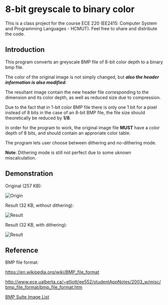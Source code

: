 # 8-bit greyscale to binary color

This is a class project for the course ECE 220 (EE2415: Computer System and Programming Languages - HCMUT). Feel free to share and distribute the code.

## Introduction

This program converts an greyscale BMP file of 8-bit color depth to a binary bmp file.

The color of the original image is not simply changed, but __*also the header information is also modified*__.

The resultant image contain the new header file corresponding to the dimension and its color depth, as well as reduced size due to compression.

Due to the fact that in 1-bit color BMP file there is only one 1 bit for a pixel instead of 8 bits in the case of an 8-bit BMP file, the file size should theoretically be reduced by **1/8**.

In order for the program to work, the original image file **MUST** have a color depth of 8 bits, and should contain an approriate color table.

The program lets user choose between dithering and no-dithering mode.

**Note**: Dithering mode is still not perfect due to some uknown miscalculation.

## Demonstration

Original (257 KB):

![Origin](https://i.imgur.com/BQNXv8T.png)

Result (32 KB, without dithering):

![Result](https://i.imgur.com/CNEQaTm.png)

Result (32 KB, with dithering):

![Result](https://i.imgur.com/JAzpuxu.png)

## Reference 

BMP file format:

https://en.wikipedia.org/wiki/BMP_file_format

http://www.ece.ualberta.ca/~elliott/ee552/studentAppNotes/2003_w/misc/bmp_file_format/bmp_file_format.htm 

[BMP Suite Image List](http://entropymine.com/jason/bmpsuite/bmpsuite/html/bmpsuite.html)

